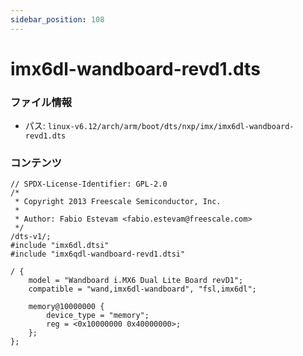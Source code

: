 ```yaml
---
sidebar_position: 108
---
```

# imx6dl-wandboard-revd1.dts

### ファイル情報

- パス: `linux-v6.12/arch/arm/boot/dts/nxp/imx/imx6dl-wandboard-revd1.dts`

### コンテンツ

```dts
// SPDX-License-Identifier: GPL-2.0
/*
 * Copyright 2013 Freescale Semiconductor, Inc.
 *
 * Author: Fabio Estevam <fabio.estevam@freescale.com>
 */
/dts-v1/;
#include "imx6dl.dtsi"
#include "imx6qdl-wandboard-revd1.dtsi"

/ {
	model = "Wandboard i.MX6 Dual Lite Board revD1";
	compatible = "wand,imx6dl-wandboard", "fsl,imx6dl";

	memory@10000000 {
		device_type = "memory";
		reg = <0x10000000 0x40000000>;
	};
};

```
